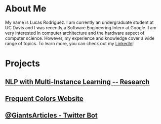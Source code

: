 # About Me
My name is Lucas Rodriguez. I am currently an undergraduate student at UC Davis and I was recently a Software Engineering Intern at Google. I am very interested in computer architecture and the hardware aspect of computer science. However, my experience and knowledge cover a wide range of topics. To learn more, you can check out my [LinkedIn](https://www.linkedin.com/in/lucrod/)!

# Projects

## [NLP with Multi-Instance Learning -- Research](http://ayelrod.github.io/nlp-mil)

## [Frequent Colors Website](http://ayelrod.github.io/freq-colors-projectpage)

## [@GiantsArticles - Twitter Bot](http://ayelrod.github.io/GiantsArticles)


